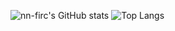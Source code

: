 ![nn-firc's GitHub stats](https://github-readme-stats.vercel.app/api?username=nn-firc&show_icons=true&theme=nord)
![Top Langs](https://github-readme-stats.vercel.app/api/top-langs/?username=nn-firc&layout=compact&theme=nord)
